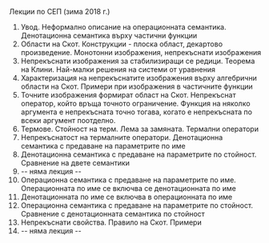 Лекции по СЕП (зима 2018 г.)

1. Увод. Неформално описание на операционната семантика. Денотационна семантика върху частични функции
2. Области на Скот. Конструкции - плоска област, декартово произведение. Монотонни изображения, непрекъснати изображения
3. Непрекъснати изображения за стабилизиращи се редици. Теорема на Клини. Най-малки решения на системи от уравнения
4. Характеризация на непрекъснатите изображения върху алгебрични области на Скот. Примери при изображения в частичните функции
5. Точните изображения формират област на Скот. Непрекъснат оператор, който връща точното ограничение. 
   Функция на няколко аргумента е непрекъсната точно тогава, когато е непрекъсната по всеки аргумент поотделно.
6. Термове. Стойност на терм. Лема за замяната. Термални оператори
7. Непрекъснатост на термалните оператори. Денотационна семантика с предаване на параметрите по име
8. Денотационна семантика с предаване на параметрите по стойност. Сравнение на двете семантики 
9. -- няма лекция --
10. Операционна семантика с предаване на параметрите по име. Операционната по име се включва се денотационната по име
11. Денотационната по име се включва в операционната по име 
12. Операционна семантика с предаване на параметрите по стойност. Сравнение с денотационната семантика по стойност
13. Непрекъснати свойства. Правило на Скот. Примери
14. -- няма лекция -- 
